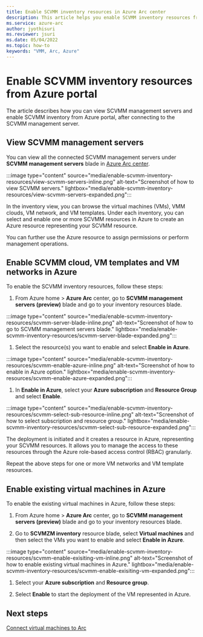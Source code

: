 ```yaml
---
title: Enable SCVMM inventory resources in Azure Arc center
description: This article helps you enable SCVMM inventory resources from Azure portal
ms.service: azure-arc
author: jyothisuri
ms.reviewer: jsuri
ms.date: 05/04/2022
ms.topic: how-to
keywords: "VMM, Arc, Azure"
---
```


# Enable SCVMM inventory resources from Azure portal

The article describes how you can view SCVMM management servers and enable SCVMM inventory from Azure portal, after connecting to the SCVMM management server.

## View SCVMM management servers

You can view all the connected SCVMM management servers under **SCVMM management servers** blade in [Azure Arc center](https://aka.ms/SCVMM/MgmtServers).

  :::image type="content" source="media/enable-scvmm-inventory-resources/view-scvmm-servers-inline.png" alt-text="Screenshot of how to view SCVMM servers." lightbox="media/enable-scvmm-inventory-resources/view-scvmm-servers-expanded.png":::

In the inventory view, you can browse the virtual machines (VMs), VMM clouds, VM network, and VM templates.
Under each inventory, you can select and enable one or more SCVMM resources in Azure to create an Azure resource representing your SCVMM resource.

You can further use the Azure resource to assign permissions or perform management operations.

## Enable SCVMM cloud, VM templates and VM networks in Azure

To enable the SCVMM inventory resources, follow these steps:

1. From Azure home > **Azure Arc** center,  go to **SCVMM management servers (preview)** blade and go to your inventory resources blade.

  :::image type="content" source="media/enable-scvmm-inventory-resources/scvmm-server-blade-inline.png" alt-text="Screenshot of how to go to SCVMM management servers blade." lightbox="media/enable-scvmm-inventory-resources/scvmm-server-blade-expanded.png":::

1. Select the resource(s) you want to enable and select **Enable in Azure**.

  :::image type="content" source="media/enable-scvmm-inventory-resources/scvmm-enable-azure-inline.png" alt-text="Screenshot of how to enable in Azure option." lightbox="media/enable-scvmm-inventory-resources/scvmm-enable-azure-expanded.png":::

1. In **Enable in Azure**, select your **Azure subscription** and **Resource Group** and select **Enable**.

  :::image type="content" source="media/enable-scvmm-inventory-resources/scvmm-select-sub-resource-inline.png" alt-text="Screenshot of how to select subscription and resource group." lightbox="media/enable-scvmm-inventory-resources/scvmm-select-sub-resource-expanded.png":::

  The deployment is initiated and it creates a resource in Azure, representing your SCVMM resources. It allows you to manage the access to these resources through the Azure role-based access control (RBAC) granularly.

  Repeat the above steps for one or more VM networks and VM template resources.

## Enable existing virtual machines in Azure

To enable the existing virtual machines in Azure, follow these steps:

1. From Azure home > **Azure Arc** center,  go to **SCVMM management servers (preview)** blade and go to your inventory resources blade.

1. Go to **SCVMZM inventory** resource blade, select **Virtual machines** and then select the VMs you want to enable and select **Enable in Azure**.

  :::image type="content" source="media/enable-scvmm-inventory-resources/scvmm-enable-exisiting-vm-inline.png" alt-text="Screenshot of how to enable existing virtual machines in Azure." lightbox="media/enable-scvmm-inventory-resources/scvmm-enable-exisiting-vm-expanded.png":::

1. Select your **Azure subscription** and **Resource group**.

1. Select **Enable** to start the deployment of the VM represented in Azure.

## Next steps

[Connect virtual machines to Arc](]quickstart-connect-system-center-virtual-machine-manager-to-arc.md)
